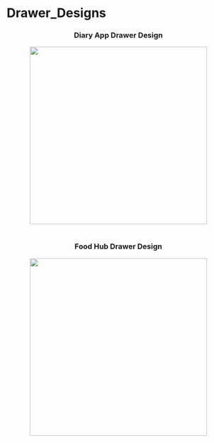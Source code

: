 # Drawer_Designs

<div align="center">
    <h3>Diary App Drawer Design</h3>
    <img src="https://github.com/user-attachments/assets/f82e3979-9481-41b9-b777-c5c51f477900" width="400">
    <br><br>
    <h3>Food Hub Drawer Design</h3>
    <img src="https://github.com/user-attachments/assets/53a387d8-03b0-46e6-a308-98e400134f37" width="400">
</div>
